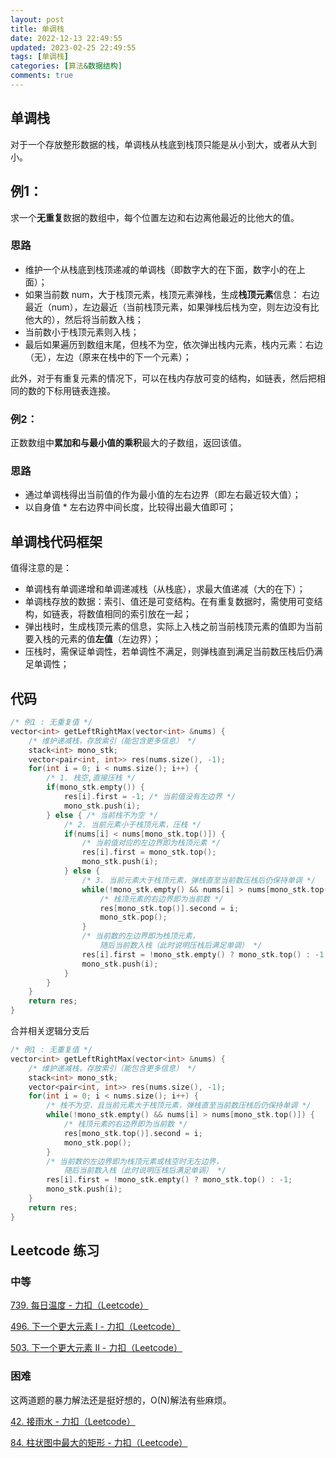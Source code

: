 ```yaml
---
layout: post
title: 单调栈
date: 2022-12-13 22:49:55
updated: 2023-02-25 22:49:55
tags: [单调栈]
categories: [算法&数据结构]
comments: true
---
```


## 单调栈

对于一个存放整形数据的栈，单调栈从栈底到栈顶只能是从小到大，或者从大到小。

## 例1：

求一个**无重复**数据的数组中，每个位置左边和右边离他最近的比他大的值。

### 思路

- 维护一个从栈底到栈顶递减的单调栈（即数字大的在下面，数字小的在上面）；
- 如果当前数 num，大于栈顶元素，栈顶元素弹栈，生成**栈顶元素**信息：
  右边最近（num），左边最近（当前栈顶元素，如果弹栈后栈为空，则左边没有比他大的），然后将当前数入栈；
- 当前数小于栈顶元素则入栈；
- 最后如果遍历到数组末尾，但栈不为空，依次弹出栈内元素，栈内元素：右边（无），左边（原来在栈中的下一个元素）；

此外，对于有重复元素的情况下，可以在栈内存放可变的结构，如链表，然后把相同的数的下标用链表连接。

### 例2：

正数数组中**累加和与最小值的乘积**最大的子数组，返回该值。

### 思路

- 通过单调栈得出当前值的作为最小值的左右边界（即左右最近较大值）；
- 以自身值 * 左右边界中间长度，比较得出最大值即可；

## 单调栈代码框架

值得注意的是：

- 单调栈有单调递增和单调递减栈（从栈底），求最大值递减（大的在下）；
- 单调栈存放的数据：索引、值还是可变结构。在有重复数据时，需使用可变结构，如链表，将数值相同的索引放在一起；
- 弹出栈时，生成栈顶元素的信息，实际上入栈之前当前栈顶元素的值即为当前要入栈的元素的值**左值**（左边界）；
- 压栈时，需保证单调性，若单调性不满足，则弹栈直到满足当前数压栈后仍满足单调性；

## 代码

```c++
/* 例1 : 无重复值 */
vector<int> getLeftRightMax(vector<int> &nums) {
    /* 维护递减栈，存放索引（能包含更多信息） */
    stack<int> mono_stk;
    vector<pair<int, int>> res(nums.size(), -1);
    for(int i = 0; i < nums.size(); i++) {
        /* 1. 栈空,直接压栈 */
        if(mono_stk.empty()) {
            res[i].first = -1; /* 当前值没有左边界 */
			mono_stk.push(i);
        } else { /* 当前栈不为空 */
			/* 2. 当前元素小于栈顶元素，压栈 */
            if(nums[i] < nums[mono_stk.top()]) {
                /* 当前值对应的左边界即为栈顶元素 */
                res[i].first = mono_stk.top(); 
            	mono_stk.push(i);
            } else {
            	/* 3. 当前元素大于栈顶元素，弹栈直至当前数压栈后仍保持单调 */
                while(!mono_stk.empty() && nums[i] > nums[mono_stk.top()]) {
                    /* 栈顶元素的右边界即为当前数 */
                    res[mono_stk.top()].second = i;
                    mono_stk.pop();
                }
                /* 当前数的左边界即为栈顶元素，
                	随后当前数入栈（此时说明压栈后满足单调） */
                res[i].first = !mono_stk.empty() ? mono_stk.top() : -1;
                mono_stk.push(i);
            }
        }
    }
    return res;
}
```

合并相关逻辑分支后

```c++
/* 例1 : 无重复值 */
vector<int> getLeftRightMax(vector<int> &nums) {
    /* 维护递减栈，存放索引（能包含更多信息） */
    stack<int> mono_stk;
    vector<pair<int, int>> res(nums.size(), -1);
    for(int i = 0; i < nums.size(); i++) {
        /* 栈不为空，且当前元素大于栈顶元素，弹栈直至当前数压栈后仍保持单调 */
        while(!mono_stk.empty() && nums[i] > nums[mono_stk.top()]) {
            /* 栈顶元素的右边界即为当前数 */
            res[mono_stk.top()].second = i;
            mono_stk.pop();
        }
        /* 当前数的左边界即为栈顶元素或栈空时无左边界，
        	随后当前数入栈（此时说明压栈后满足单调） */
        res[i].first = !mono_stk.empty() ? mono_stk.top() : -1;
        mono_stk.push(i);
    }
    return res;
}
```

## Leetcode 练习

### 中等

[739. 每日温度 - 力扣（Leetcode）](https://leetcode.cn/problems/daily-temperatures/)

[496. 下一个更大元素 I - 力扣（Leetcode）](https://leetcode.cn/problems/next-greater-element-i/description/)

[503. 下一个更大元素 II - 力扣（Leetcode）](https://leetcode.cn/problems/next-greater-element-ii/description/)

### 困难

这两道题的暴力解法还是挺好想的，O(N)解法有些麻烦。

[42. 接雨水 - 力扣（Leetcode）](https://leetcode.cn/problems/trapping-rain-water/description/)

[84. 柱状图中最大的矩形 - 力扣（Leetcode）](https://leetcode.cn/problems/largest-rectangle-in-histogram/description/)
